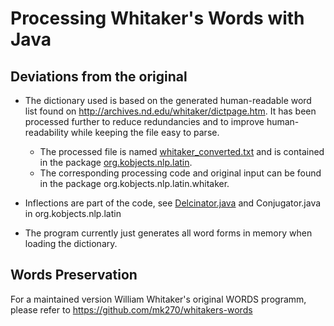 # Processing Whitaker's Words with Java

## Deviations from the original

 - The dictionary used is based on the generated human-readable word list found on 
   http://archives.nd.edu/whitaker/dictpage.htm. It has been processed further to reduce 
   redundancies and to improve human-readability while keeping the file easy to parse.  

   - The processed file is named [whitaker_converted.txt](https://github.com/stefanhaustein/nlp/blob/master/src/org/kobjects/nlp/latin/whitaker_converted.txt) and is contained in the package 
     [org.kobjects.nlp.latin](https://github.com/stefanhaustein/nlp/tree/master/src/org/kobjects/nlp/latin).  
   - The corresponding processing code and original input can be found in the package 
     org.kobjects.nlp.latin.whitaker.
 
 - Inflections are part of the code, see [Delcinator.java](https://github.com/stefanhaustein/nlp/blob/master/src/org/kobjects/nlp/latin/Declinator.java) and Conjugator.java in org.kobjects.nlp.latin
 
 - The program currently just generates all word forms in memory when loading the dictionary.
 
## Words Preservation 

For a maintained version William Whitaker's original WORDS programm, 
please refer to https://github.com/mk270/whitakers-words
 
